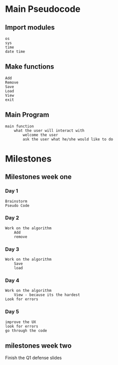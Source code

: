 # Main Pseudocode

## Import modules
    os
    sys
    time
    date time

## Make functions
    Add
    Remove
    Save 
    Load
    View
    exit

## Main Program
    main function
        what the user will interact with
            welcome the user
            ask the user what he/she would like to do

# Milestones
## Milestones week one
### Day 1
    Brainstorm
    Pseudo Code
### Day 2
    Work on the algorithm
        Add
        remove
### Day 3
    Work on the algorithm
        Save
        load
### Day 4
    Work on the algorithm
        View - because its the hardest
    Look for errors
### Day 5
    improve the UX
    look for errors
    go through the code

## milestones week two
Finish the Q1 defense slides
